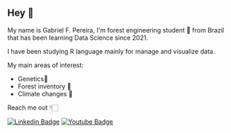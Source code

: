  ## Hey 👋

 My name is Gabriel F. Pereira, I'm forest engineering student 🌱 from    Brazil that has been learning Data Science since 2021.

 I have been studying R language mainly for manage and visualize data. 

My main areas of interest: 
- Genetics🧬
- Forest inventory 🌲
- Climate changes 🥵


Reach me out  👇🏻

[![Linkedin Badge](https://img.shields.io/badge/-LinkedIn-blue?style=flat-square&logo=Linkedin&logoColor=white&link=https://www.linkedin.com/in/gabriel-de-freitas-pereira-925260205)](https://www.linkedin.com/in/gabriel-de-freitas-pereira-925260205) [![Youtube Badge](https://img.shields.io/badge/-Youtube-FF0000?style=flat-square&labelColor=FF0000&logo=youtube&logoColor=white&link=https://www.youtube.com/channel/UCRhKK6VrISnIWPJjYxBPKnA/videos)](https://www.youtube.com/channel/UCw3sS4v18RQ4Q7QxacQf7JQ)
